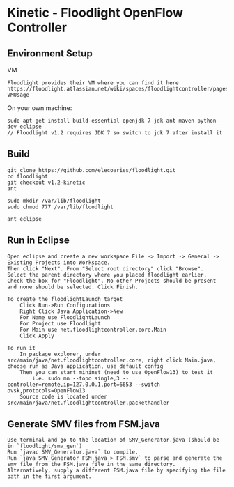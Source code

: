 # Kinetic - Floodlight OpenFlow Controller

## Environment Setup

VM

    Floodlight provides their VM where you can find it here https://floodlight.atlassian.net/wiki/spaces/floodlightcontroller/pages/8650780/Floodlight+VM#FloodlightVM-VMUsage

On your own machine:

    sudo apt-get install build-essential openjdk-7-jdk ant maven python-dev eclipse
    // Floodlight v1.2 requires JDK 7 so switch to jdk 7 after install it

## Build

    git clone https://github.com/elecoaries/floodlight.git
    cd floodlight
    git checkout v1.2-kinetic
    ant

    sudo mkdir /var/lib/floodlight
    sudo chmod 777 /var/lib/floodlight

    ant eclipse

## Run in Eclipse

    Open eclipse and create a new workspace File -> Import -> General -> Existing Projects into Workspace.
    Then click "Next". From "Select root directory" click "Browse".
    Select the parent directory where you placed floodlight earlier.
    Check the box for "Floodlight". No other Projects should be present and none should be selected. Click Finish.

    To create the floodlightLaunch target
        Click Run->Run Configurations
        Right Click Java Application->New
        For Name use FloodlightLaunch
        For Project use Floodlight
        For Main use net.floodlightcontroller.core.Main
        Click Apply

    To run it
        In package explorer, under src/main/java/net.floodlightcontroller.core, right click Main.java, choose run as Java application, use default config
        Then you can start mininet (need to use OpenFlow13) to test it
            i.e. sudo mn --topo single,3 --controller=remote,ip=127.0.0.1,port=6653 --switch ovsk,protocols=OpenFlow13
        Source code is located under src/main/java/net.floodlightcontroller.packethandler

## Generate SMV files from FSM.java

    Use terminal and go to the location of SMV_Generator.java (should be in `floodlight/smv_gen`)
    Run `javac SMV_Generator.java` to compile.
    Run `java SMV_Generator FSM.java > FSM.smv` to parse and generate the smv file from the FSM.java file in the same directory.
    Alternatively, supply a different FSM.java file by specifying the file path in the first argument.
